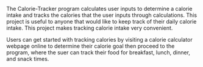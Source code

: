 The Calorie-Tracker program calculates user inputs to determine a calorie intake and tracks the calories that the user inputs through calculations. 
This project is useful to anyone that would like to keep track of their daily calorie intake. This project makes tracking calorie intake very convenient. 

Users can get started with tracking calories by visiting a calorie calculator webpage online to determine their calorie goal then proceed to the program, where the suer can track their food for breakfast, lunch, dinner, and snack times.
